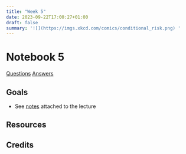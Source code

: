 ```yaml
---
title: "Week 5"
date: 2023-09-22T17:00:27+01:00
draft: false
summary: '![](https://imgs.xkcd.com/comics/conditional_risk.png) '
---
```


# Notebook 5



<!-- {{< figure src="https://imgs.xkcd.com/comics/matrix_transform.png" width="500" attr="Attribution: *xkcd 184*">}} -->

[Questions](/Question_sheets/Week_5_questions.html)             [Answers](/Answer_sheets/Week_5_answers.html)

## Goals 

- See [notes](/lectures/all_lectures/) attached to the lecture


## Resources




## Credits
